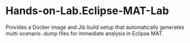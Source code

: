 # Hands-on-Lab.Eclipse-MAT-Lab
Provides a Docker image and Jib build setup that automatically generates multi-scenario .dump files for immediate analysis in Eclipse MAT.
